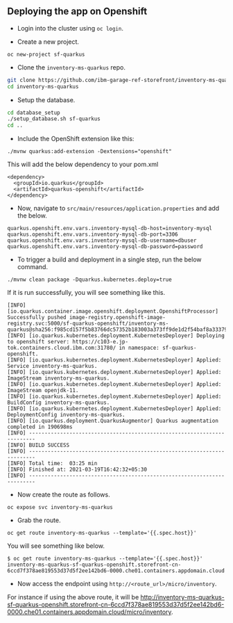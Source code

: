 ## Deploying the app on Openshift

- Login into the cluster using `oc login`.

- Create a new project.

```
oc new-project sf-quarkus
```

- Clone the `inventory-ms-quarkus` repo.

```bash
git clone https://github.com/ibm-garage-ref-storefront/inventory-ms-quarkus.git
cd inventory-ms-quarkus
```

- Setup the database.

```bash
cd database_setup
./setup_database.sh sf-quarkus
cd ..
```

- Include the OpenShift extension like this:

```
./mvnw quarkus:add-extension -Dextensions="openshift"
```

This will add the below dependency to your pom.xml

```
<dependency>
  <groupId>io.quarkus</groupId>
  <artifactId>quarkus-openshift</artifactId>
</dependency>
```

- Now, navigate to `src/main/resources/application.properties` and add the below.

```
quarkus.openshift.env.vars.inventory-mysql-db-host=inventory-mysql
quarkus.openshift.env.vars.inventory-mysql-db-port=3306
quarkus.openshift.env.vars.inventory-mysql-db-username=dbuser
quarkus.openshift.env.vars.inventory-mysql-db-password=password
```

- To trigger a build and deployment in a single step, run the below command.

```
./mvnw clean package -Dquarkus.kubernetes.deploy=true
```

If it is run successfully, you will see something like this.

```
[INFO] [io.quarkus.container.image.openshift.deployment.OpenshiftProcessor] Successfully pushed image-registry.openshift-image-registry.svc:5000/sf-quarkus-openshift/inventory-ms-quarkus@sha256:f985cd157f5b83766dc57352b183003a373ff9de1d2f54baf8a33379ed432773
[INFO] [io.quarkus.kubernetes.deployment.KubernetesDeployer] Deploying to openshift server: https://c103-e.jp-tok.containers.cloud.ibm.com:31780/ in namespace: sf-quarkus-openshift.
[INFO] [io.quarkus.kubernetes.deployment.KubernetesDeployer] Applied: Service inventory-ms-quarkus.
[INFO] [io.quarkus.kubernetes.deployment.KubernetesDeployer] Applied: ImageStream inventory-ms-quarkus.
[INFO] [io.quarkus.kubernetes.deployment.KubernetesDeployer] Applied: ImageStream openjdk-11.
[INFO] [io.quarkus.kubernetes.deployment.KubernetesDeployer] Applied: BuildConfig inventory-ms-quarkus.
[INFO] [io.quarkus.kubernetes.deployment.KubernetesDeployer] Applied: DeploymentConfig inventory-ms-quarkus.
[INFO] [io.quarkus.deployment.QuarkusAugmentor] Quarkus augmentation completed in 190698ms
[INFO] ------------------------------------------------------------------------
[INFO] BUILD SUCCESS
[INFO] ------------------------------------------------------------------------
[INFO] Total time:  03:25 min
[INFO] Finished at: 2021-03-19T16:42:32+05:30
[INFO] ------------------------------------------------------------------------
```

- Now create the route as follows.

```
oc expose svc inventory-ms-quarkus
```

- Grab the route.

```
oc get route inventory-ms-quarkus --template='{{.spec.host}}'
```

You will see something like below.

```
$ oc get route inventory-ms-quarkus --template='{{.spec.host}}'
inventory-ms-quarkus-sf-quarkus-openshift.storefront-cn-6ccd7f378ae819553d37d5f2ee142bd6-0000.che01.containers.appdomain.cloud
```

- Now access the endpoint using `http://<route_url>/micro/inventory`.

For instance if using the above route, it will be http://inventory-ms-quarkus-sf-quarkus-openshift.storefront-cn-6ccd7f378ae819553d37d5f2ee142bd6-0000.che01.containers.appdomain.cloud/micro/inventory.
